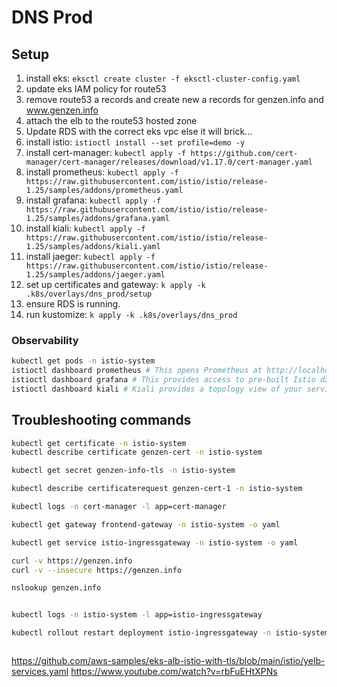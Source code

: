 # DNS Prod

##  Setup
1. install eks: `eksctl create cluster -f eksctl-cluster-config.yaml`
1. update eks IAM policy for route53
1. remove route53 a records and create new a records for genzen.info and www.genzen.info
  1. attach the elb to the route53 hosted zone
1. Update RDS with the correct eks vpc else it will brick...
1. install istio: `istioctl install --set profile=demo -y`
2. install cert-manager: `kubectl apply -f https://github.com/cert-manager/cert-manager/releases/download/v1.17.0/cert-manager.yaml`
1. install prometheus: `kubectl apply -f https://raw.githubusercontent.com/istio/istio/release-1.25/samples/addons/prometheus.yaml`
1. install grafana: `kubectl apply -f https://raw.githubusercontent.com/istio/istio/release-1.25/samples/addons/grafana.yaml`
1. install kiali: `kubectl apply -f https://raw.githubusercontent.com/istio/istio/release-1.25/samples/addons/kiali.yaml`
1. install jaeger: `kubectl apply -f https://raw.githubusercontent.com/istio/istio/release-1.25/samples/addons/jaeger.yaml`
3. set up certificates and gateway: `k apply -k .k8s/overlays/dns_prod/setup`
4. ensure RDS is running.
5. run kustomize: `k apply -k .k8s/overlays/dns_prod`


### Observability
```bash
kubectl get pods -n istio-system
istioctl dashboard prometheus # This opens Prometheus at http://localhost:9090 where you can query Istio metrics
istioctl dashboard grafana # This provides access to pre-built Istio dashboards at http://localhost:3000
istioctl dashboard kiali # Kiali provides a topology view of your services, health status, and allows you to manage Istio configurations

```

## Troubleshooting commands
```bash
kubectl get certificate -n istio-system
kubectl describe certificate genzen-cert -n istio-system

kubectl get secret genzen-info-tls -n istio-system

kubectl describe certificaterequest genzen-cert-1 -n istio-system

kubectl logs -n cert-manager -l app=cert-manager

kubectl get gateway frontend-gateway -n istio-system -o yaml

kubectl get service istio-ingressgateway -n istio-system -o yaml

curl -v https://genzen.info
curl -v --insecure https://genzen.info

nslookup genzen.info


kubectl logs -n istio-system -l app=istio-ingressgateway

kubectl rollout restart deployment istio-ingressgateway -n istio-system



```

https://github.com/aws-samples/eks-alb-istio-with-tls/blob/main/istio/yelb-services.yaml
https://www.youtube.com/watch?v=rbFuEHtXPNs
